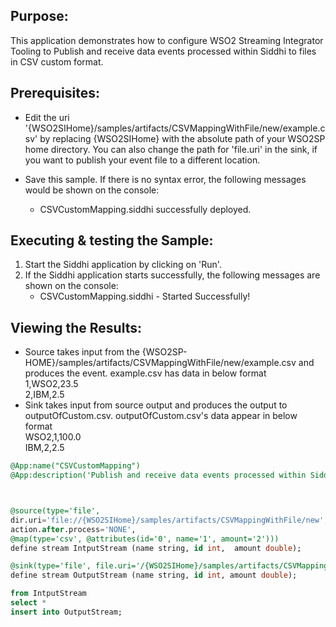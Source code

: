 
## Purpose:
This application demonstrates how to configure WSO2 Streaming Integrator Tooling to Publish and receive data events processed within Siddhi to files in CSV custom format.

## Prerequisites:
* Edit the uri '{WSO2SIHome}/samples/artifacts/CSVMappingWithFile/new/example.csv' by replacing {WSO2SIHome} with the absolute path of your WSO2SP home directory. You can also change the path for 'file.uri' in the sink, if you want to publish your event file to a different location.

* Save this sample. If there is no syntax error, the following messages would be shown on the console:
    - CSVCustomMapping.siddhi successfully deployed.

## Executing & testing the Sample:
1) Start the Siddhi application by clicking on 'Run'.
2) If the Siddhi application starts successfully, the following messages are shown on the console:
    * CSVCustomMapping.siddhi - Started Successfully!

## Viewing the Results:
* Source takes input from the {WSO2SP-HOME}/samples/artifacts/CSVMappingWithFile/new/example.csv and produces the event.
example.csv has data in below format\
1,WSO2,23.5\
2,IBM,2.5
* Sink takes input from source output and produces the output to outputOfCustom.csv.
outputOfCustom.csv's data appear in below format\
WSO2,1,100.0\
IBM,2,2.5

```sql
@App:name("CSVCustomMapping")
@App:description('Publish and receive data events processed within Siddhi to files in CSV custom format.')



@source(type='file',
dir.uri='file://{WSO2SIHome}/samples/artifacts/CSVMappingWithFile/new',
action.after.process='NONE',
@map(type='csv', @attributes(id='0', name='1', amount='2')))
define stream IntputStream (name string, id int,  amount double);

@sink(type='file', file.uri='/{WSO2SIHome}/samples/artifacts/CSVMappingWithFile/new/outputOfCustom.csv' , @map(type='csv',@payload(id='1', name='0', amount='2')))
define stream OutputStream (name string, id int, amount double);

from IntputStream
select *
insert into OutputStream;
```